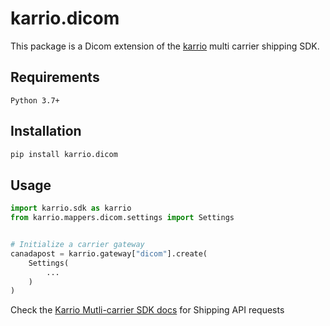 # karrio.dicom

This package is a Dicom extension of the [karrio](https://pypi.org/project/karrio) multi carrier shipping SDK.

## Requirements

`Python 3.7+`

## Installation

```bash
pip install karrio.dicom
```

## Usage

```python
import karrio.sdk as karrio
from karrio.mappers.dicom.settings import Settings


# Initialize a carrier gateway
canadapost = karrio.gateway["dicom"].create(
    Settings(
        ...
    )
)
```

Check the [Karrio Mutli-carrier SDK docs](https://docs.karrio.io) for Shipping API requests
